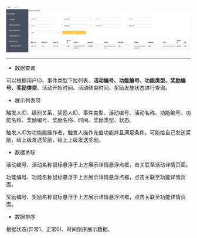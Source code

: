 ![](/assets/Q1111.png)

---

* 数据查询

可以根据用户ID、事件类型下拉列表、**活动编号、功能编号、功能类型、奖励编号、奖励类型**、活动开始时间、活动结束时间、奖励发放状态进行查询。

* 展示列表项

触发人ID、级别关系、奖励人ID、事件类型、活动编号、活动名称、功能编号、功能名称、奖励编号、奖励名称、时间、奖励类型、状态。

触发人ID为功能能操作者，触发人操作充值功能并且满足条件，可能给自己发送奖励，给上级发送奖励，给上上级发送奖励。

* 数据关联

活动编号、活动名称鼠标悬浮于上方展示详情悬浮点框，击关联至活动详情页面。

功能编号、功能名称鼠标悬浮于上方展示详情悬浮点框，点击关联至功能详情页面。

奖励编号、奖励名称鼠标悬浮于上方展示详情悬浮点框，点击关联至功能详情页面。

* 数据排序

根据状态\(异常1、正常0\)、时间倒序展示数据。

